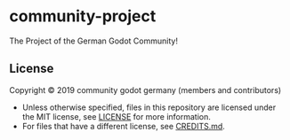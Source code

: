 # community-project
The Project of the German Godot Community!

## License

Copyright © 2019 community godot germany (members and contributors)

- Unless otherwise specified, files in this repository are licensed under the MIT license, see [LICENSE](LICENSE) for more information.
- For files that have a different license, see [CREDITS.md](CREDITS.md).
